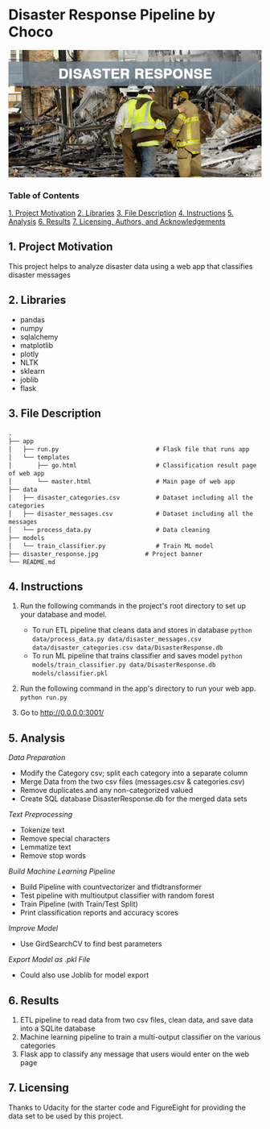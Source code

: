 # Disaster Response Pipeline by Choco

![ScreenShot](disaster_response.jpg)

### Table of Contents

[1. Project Motivation](#ProjectMotivation)
[2. Libraries](#Libraries)
[3. File Description](#FileDescription)
[4. Instructions](#Instructions)
[5. Analysis](#Analysis)
[6. Results](#Results)
[7. Licensing, Authors, and Acknowledgements](#Licensing)


## 1. Project Motivation <a name="ProjectMotivation"></a>

This project helps to analyze disaster data using a web app that classifies disaster messages 

## 2. Libraries <a name="Libraries"></a>
* pandas
* numpy
* sqlalchemy
* matplotlib
* plotly
* NLTK
* sklearn
* joblib
* flask

## 3. File Description <a name="FileDescription"></a>

    .
    ├── app     
    │   ├── run.py                           # Flask file that runs app
    │   └── templates   
    │       ├── go.html                      # Classification result page of web app
    │       └── master.html                  # Main page of web app    
    ├── data                   
    │   ├── disaster_categories.csv          # Dataset including all the categories  
    │   ├── disaster_messages.csv            # Dataset including all the messages
    │   └── process_data.py                  # Data cleaning
    ├── models
    │   └── train_classifier.py              # Train ML model
    ├── disaster_response.jpg             # Project banner 
    └── README.md

## 4. Instructions <a name="Instructions"></a>
1. Run the following commands in the project's root directory to set up your database and model.

    - To run ETL pipeline that cleans data and stores in database
        `python data/process_data.py data/disaster_messages.csv data/disaster_categories.csv data/DisasterResponse.db`
    - To run ML pipeline that trains classifier and saves model
        `python models/train_classifier.py data/DisasterResponse.db models/classifier.pkl`

2. Run the following command in the app's directory to run your web app.
    `python run.py`

3. Go to http://0.0.0.0:3001/

## 5. Analysis <a name="Analysis"></a>
*Data Preparation*
- Modify the Category csv; split each category into a separate column
- Merge Data from the two csv files (messages.csv & categories.csv)
- Remove duplicates and any non-categorized valued
- Create SQL database DisasterResponse.db for the merged data sets

*Text Preprocessing*
- Tokenize text
- Remove special characters
- Lemmatize text
- Remove stop words

*Build Machine Learning Pipeline*
- Build Pipeline with countvectorizer and tfidtransformer
- Test pipeline with multioutput classifier with random forest 
- Train Pipeline (with Train/Test Split)
- Print classification reports and accuracy scores

*Improve Model*
- Use GirdSearchCV to find best parameters

*Export Model as .pkl File*
- Could also use Joblib for model export

## 6. Results <a name="Results"></a>
1. ETL pipeline to read data from two csv files, clean data, and save data into a SQLite database
2. Machine learning pipeline to train a multi-output classifier on the various categories
3. Flask app to classify any message that users would enter on the web page

## 7. Licensing <a name="Licensing"></a>
Thanks to Udacity for the starter code and FigureEight for providing the data set to be used by this project.

